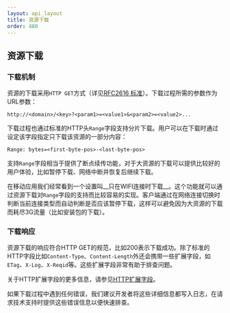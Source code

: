 ```yaml
---
layout: api_layout
title: 资源下载
order: 480
---
```

<a name="download"></a>
## 资源下载

<a name="download-models"></a>
### 下载机制

资源的下载采用`HTTP GET`方式（详见[RFC2616 标准](<http://www.w3.org/Protocols/rfc2616/rfc2616-sec14.html#sec14.35>)）。下载过程所需的参数作为URL参数：

```
http://<domain>/<key>?<param1>=<value1>&<param2>=<value2>...
```

下载过程也通过标准的HTTP头`Range`字段支持分片下载。用户可以在下载时通过设定该字段指定只下载该资源的一部分内容：

```
Range: bytes=<first-byte-pos>-<last-byte-pos>
```

支持`Range`字段相当于提供了断点续传功能，对于大资源的下载可以提供比较好的用户体验，比如暂停下载、网络中断并恢复后继续下载。

在移动应用我们经常看到一个设置叫__只在WIFI连接时下载__。这个功能就可以通过资源下载对`Range`字段的支持而比较容易的实现。客户端通过在网络连接切换时判断当前连接类型而自动判断是否应该暂停下载，这样可以避免因为大资源的下载而耗尽3G流量（比如安装包的下载）。
 
<a name="download-response"></a>
### 下载响应

资源下载的响应符合HTTP GET的规范，比如200表示下载成功。除了标准的HTTP字段比如`Content-Type`、`Content-Length`外还会携带一些扩展字段，如`ETag`、`X-Log`、`X-Reqid`等。这些扩展字段非常有助于排查问题。

关于HTTP扩展字段的更多信息，请参见[HTTP扩展字段](/api/reference/extended-headers.html)。

如果下载过程中遇到任何错误，我们建议开发者将这些详细信息都写入日志，在请求技术支持时提供这些错误信息以便快速排查。
